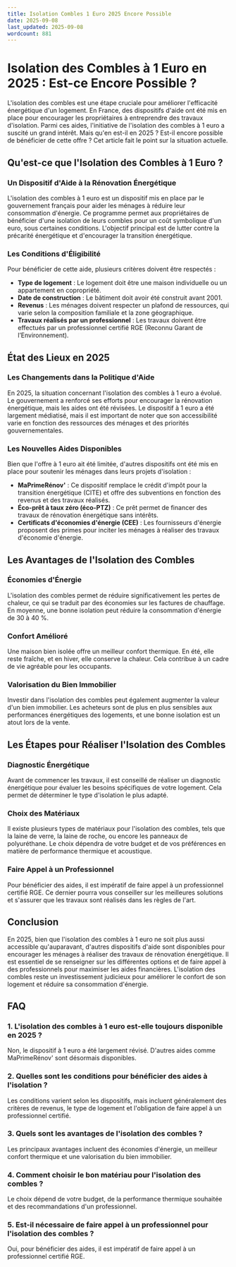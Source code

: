 ```yaml
---
title: Isolation Combles 1 Euro 2025 Encore Possible
date: 2025-09-08
last_updated: 2025-09-08
wordcount: 881
---
```


# Isolation des Combles à 1 Euro en 2025 : Est-ce Encore Possible ?

L'isolation des combles est une étape cruciale pour améliorer l'efficacité énergétique d'un logement. En France, des dispositifs d'aide ont été mis en place pour encourager les propriétaires à entreprendre des travaux d'isolation. Parmi ces aides, l'initiative de l'isolation des combles à 1 euro a suscité un grand intérêt. Mais qu'en est-il en 2025 ? Est-il encore possible de bénéficier de cette offre ? Cet article fait le point sur la situation actuelle.

## Qu'est-ce que l'Isolation des Combles à 1 Euro ?

### Un Dispositif d'Aide à la Rénovation Énergétique

L'isolation des combles à 1 euro est un dispositif mis en place par le gouvernement français pour aider les ménages à réduire leur consommation d'énergie. Ce programme permet aux propriétaires de bénéficier d'une isolation de leurs combles pour un coût symbolique d'un euro, sous certaines conditions. L'objectif principal est de lutter contre la précarité énergétique et d'encourager la transition énergétique.

### Les Conditions d'Éligibilité

Pour bénéficier de cette aide, plusieurs critères doivent être respectés :

- **Type de logement** : Le logement doit être une maison individuelle ou un appartement en copropriété.
- **Date de construction** : Le bâtiment doit avoir été construit avant 2001.
- **Revenus** : Les ménages doivent respecter un plafond de ressources, qui varie selon la composition familiale et la zone géographique.
- **Travaux réalisés par un professionnel** : Les travaux doivent être effectués par un professionnel certifié RGE (Reconnu Garant de l’Environnement).

## État des Lieux en 2025

### Les Changements dans la Politique d'Aide

En 2025, la situation concernant l'isolation des combles à 1 euro a évolué. Le gouvernement a renforcé ses efforts pour encourager la rénovation énergétique, mais les aides ont été révisées. Le dispositif à 1 euro a été largement médiatisé, mais il est important de noter que son accessibilité varie en fonction des ressources des ménages et des priorités gouvernementales.

### Les Nouvelles Aides Disponibles

Bien que l'offre à 1 euro ait été limitée, d'autres dispositifs ont été mis en place pour soutenir les ménages dans leurs projets d'isolation :

- **MaPrimeRénov'** : Ce dispositif remplace le crédit d'impôt pour la transition énergétique (CITE) et offre des subventions en fonction des revenus et des travaux réalisés.
- **Éco-prêt à taux zéro (éco-PTZ)** : Ce prêt permet de financer des travaux de rénovation énergétique sans intérêts.
- **Certificats d'économies d'énergie (CEE)** : Les fournisseurs d'énergie proposent des primes pour inciter les ménages à réaliser des travaux d'économie d'énergie.

## Les Avantages de l'Isolation des Combles

### Économies d'Énergie

L'isolation des combles permet de réduire significativement les pertes de chaleur, ce qui se traduit par des économies sur les factures de chauffage. En moyenne, une bonne isolation peut réduire la consommation d'énergie de 30 à 40 %.

### Confort Amélioré

Une maison bien isolée offre un meilleur confort thermique. En été, elle reste fraîche, et en hiver, elle conserve la chaleur. Cela contribue à un cadre de vie agréable pour les occupants.

### Valorisation du Bien Immobilier

Investir dans l'isolation des combles peut également augmenter la valeur d'un bien immobilier. Les acheteurs sont de plus en plus sensibles aux performances énergétiques des logements, et une bonne isolation est un atout lors de la vente.

## Les Étapes pour Réaliser l'Isolation des Combles

### Diagnostic Énergétique

Avant de commencer les travaux, il est conseillé de réaliser un diagnostic énergétique pour évaluer les besoins spécifiques de votre logement. Cela permet de déterminer le type d'isolation le plus adapté.

### Choix des Matériaux

Il existe plusieurs types de matériaux pour l'isolation des combles, tels que la laine de verre, la laine de roche, ou encore les panneaux de polyuréthane. Le choix dépendra de votre budget et de vos préférences en matière de performance thermique et acoustique.

### Faire Appel à un Professionnel

Pour bénéficier des aides, il est impératif de faire appel à un professionnel certifié RGE. Ce dernier pourra vous conseiller sur les meilleures solutions et s'assurer que les travaux sont réalisés dans les règles de l'art.

## Conclusion

En 2025, bien que l'isolation des combles à 1 euro ne soit plus aussi accessible qu'auparavant, d'autres dispositifs d'aide sont disponibles pour encourager les ménages à réaliser des travaux de rénovation énergétique. Il est essentiel de se renseigner sur les différentes options et de faire appel à des professionnels pour maximiser les aides financières. L'isolation des combles reste un investissement judicieux pour améliorer le confort de son logement et réduire sa consommation d'énergie.

## FAQ

### 1. L'isolation des combles à 1 euro est-elle toujours disponible en 2025 ?

Non, le dispositif à 1 euro a été largement révisé. D'autres aides comme MaPrimeRénov' sont désormais disponibles.

### 2. Quelles sont les conditions pour bénéficier des aides à l'isolation ?

Les conditions varient selon les dispositifs, mais incluent généralement des critères de revenus, le type de logement et l'obligation de faire appel à un professionnel certifié.

### 3. Quels sont les avantages de l'isolation des combles ?

Les principaux avantages incluent des économies d'énergie, un meilleur confort thermique et une valorisation du bien immobilier.

### 4. Comment choisir le bon matériau pour l'isolation des combles ?

Le choix dépend de votre budget, de la performance thermique souhaitée et des recommandations d'un professionnel.

### 5. Est-il nécessaire de faire appel à un professionnel pour l'isolation des combles ?

Oui, pour bénéficier des aides, il est impératif de faire appel à un professionnel certifié RGE.
